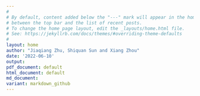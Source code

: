 ```yaml
---
#
# By default, content added below the "---" mark will appear in the home page
# between the top bar and the list of recent posts.
# To change the home page layout, edit the _layouts/home.html file.
# See: https://jekyllrb.com/docs/themes/#overriding-theme-defaults
#
layout: home
author: "Jiaqiang Zhu, Shiquan Sun and Xiang Zhou"
date: '2022-06-10'
output:
pdf_document: default
html_document: default
md_document:
variant: markdown_github
---
```


